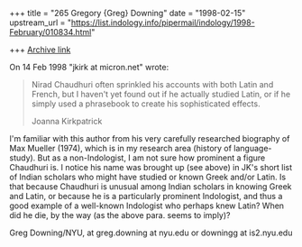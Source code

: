 +++
title = "265 Gregory {Greg} Downing"
date = "1998-02-15"
upstream_url = "https://list.indology.info/pipermail/indology/1998-February/010834.html"

+++
[Archive link](https://list.indology.info/pipermail/indology/1998-February/010834.html)

On 14 Feb 1998 "jkirk at micron.net" wrote:
>Nirad Chaudhuri often sprinkled his accounts with both Latin and French,
>but I haven't yet found out if he actually studied Latin, or if he
>simply used a phrasebook to create his sophisticated effects.
>
>Joanna Kirkpatrick
>

I'm familiar with this author from his very carefully researched biography
of Max Mueller (1974), which is in my research area (history of
language-study). But as a non-Indologist, I am not sure how prominent a
figure Chaudhuri is. I notice his name was brought up (see above) in JK's
short list of Indian scholars who might have studied or known Greek and/or
Latin. Is that because Chaudhuri is unusual among Indian scholars in knowing
Greek and Latin, or because he is a particularly prominent Indologist, and
thus a good example of a well-known Indologist who perhaps knew Latin? When
did he die, by the way (as the above para. seems to imply)?

Greg Downing/NYU, at greg.downing at nyu.edu or downingg at is2.nyu.edu



